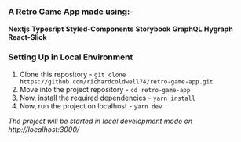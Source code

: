 <h1 align='center'ZX Spectrum Game App</h1>


### A Retro Game App made using:-
**Nextjs**
**Typesript**
**Styled-Components**
**Storybook**
**GraphQL**
**Hygraph**
**React-Slick**

### Setting Up in Local Environment

1. Clone this repository - ```git clone https://github.com/richardcoldwell74/retro-game-app.git```
2. Move into the project repository - ```cd retro-game-app```
3. Now, install the required dependencies - ```yarn install```
4. Now, run the project on localhost - ```yarn dev```

*The project will be started in local development mode on http://localhost:3000/*


